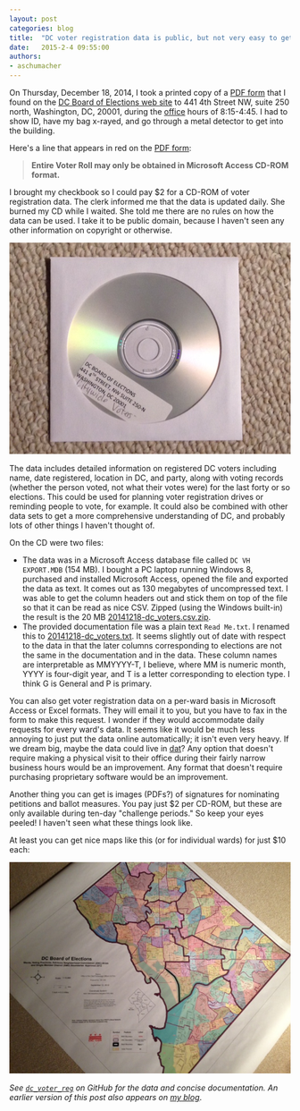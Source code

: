 ```yaml
---
layout: post
categories: blog
title:  "DC voter registration data is public, but not very easy to get"
date:   2015-2-4 09:55:00
authors:
- aschumacher
---
```


On Thursday, December 18, 2014, I took a printed copy of a [PDF form](http://www.dcboee.org/pdf_files/Data_Request_Form.pdf) that I found on the [DC Board of Elections web site](http://www.dcboee.org/) to 441 4th Street NW, suite 250 north, Washington, DC, 20001, during the [office](https://www.dcboee.org/contactus/index.asp) hours of 8:15-4:45. I had to show ID, have my bag x-rayed, and go through a metal detector to get into the building.

Here's a line that appears in red on the [PDF form](http://www.dcboee.org/pdf_files/Data_Request_Form.pdf):

> **Entire Voter Roll may only be obtained in Microsoft Access CD-ROM format.**

<!--more-->

I brought my checkbook so I could pay $2 for a CD-ROM of voter registration data. The clerk informed me that the data is updated daily. She burned my CD while I waited. She told me there are no rules on how the data can be used. I take it to be public domain, because I haven't seen any other information on copyright or otherwise.

![](/images/blog/images/2014-12-22/cd.jpg)

The data includes detailed information on registered DC voters including name, date registered, location in DC, and party, along with voting records (whether the person voted, not what their votes were) for the last forty or so elections. This could be used for planning voter registration drives or reminding people to vote, for example. It could also be combined with other data sets to get a more comprehensive understanding of DC, and probably lots of other things I haven't thought of.

On the CD were two files:

 * The data was in a Microsoft Access database file called `DC VH EXPORT.MDB` (154 MB). I bought a PC laptop running Windows 8, purchased and installed Microsoft Access, opened the file and exported the data as text. It comes out as 130 megabytes of uncompressed text. I was able to get the column headers out and stick them on top of the file so that it can be read as nice CSV. Zipped (using the Windows built-in) the result is the 20 MB [20141218-dc_voters.csv.zip](https://github.com/ajschumacher/dc_voter_reg/blob/master/20141218-dc_voters.csv.zip).
 * The provided documentation file was a plain text `Read Me.txt`. I renamed this to [20141218-dc_voters.txt](https://github.com/ajschumacher/dc_voter_reg/blob/master/20141218-dc_voters.txt). It seems slightly out of date with respect to the data in that the later columns corresponding to elections are not the same in the documentation and in the data. These column names are interpretable as MMYYYY-T, I believe, where MM is numeric month, YYYY is four-digit year, and T is a letter corresponding to election type. I think G is General and P is primary.

You can also get voter registration data on a per-ward basis in Microsoft Access or Excel formats. They will email it to you, but you have to fax in the form to make this request. I wonder if they would accommodate daily requests for every ward's data. It seems like it would be much less annoying to just put the data online automatically; it isn't even very heavy. If we dream big, maybe the data could live in [dat](http://dat-data.com/)? Any option that doesn't require making a physical visit to their office during their fairly narrow business hours would be an improvement. Any format that doesn't require purchasing proprietary software would be an improvement.

Another thing you can get is images (PDFs?) of signatures for nominating petitions and ballot measures. You pay just $2 per CD-ROM, but these are only available during ten-day "challenge periods." So keep your eyes peeled! I haven't seen what these things look like.

At least you can get nice maps like this (or for individual wards) for just $10 each:

![](/images/blog/images/2014-12-22/map.jpg)

*See [`dc_voter_reg`](https://github.com/ajschumacher/dc_voter_reg) on GitHub for the data and concise documentation. An earlier version of this post also appears on [my blog](http://planspace.org/20141220-dc_voter_registration_data/)*.
